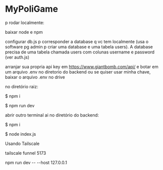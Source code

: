 # MyPoliGame
p rodar localmente:

baixar node e npm

configurar db.js p corresponder a database q vc tem localmente (usa o software pg admin p criar uma database e uma tabela users). A database precisa de uma tabela chamada users com colunas username e password (ver auth.js) 

arranjar sua propria api key em https://www.giantbomb.com/api/ e botar em um arquivo .env no diretorio do backend ou se quiser usar minha chave, baixar o arquivo .env no drive

no diretório raiz:

$ npm i

$ npm run dev

abrir outro terminal ai no diretório do backend:

$ npm i

$ node index.js

Usando Tailscale

tailscale funnel 5173

npm run dev -- --host 127.0.0.1




